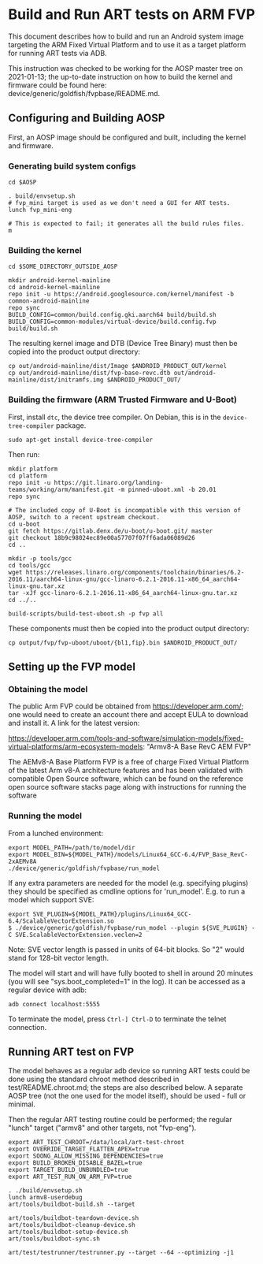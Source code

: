 # Build and Run ART tests on ARM FVP

This document describes how to build and run an Android system image targeting
the ARM Fixed Virtual Platform and to use it as a target platform for running
ART tests via ADB.

This instruction was checked to be working for the AOSP master tree on
2021-01-13; the up-to-date instruction on how to build the kernel and firmware
could be found here: device/generic/goldfish/fvpbase/README.md.

## Configuring and Building AOSP

First, an AOSP image should be configured and built, including the kernel and
firmware.

### Generating build system configs

```
cd $AOSP

. build/envsetup.sh
# fvp_mini target is used as we don't need a GUI for ART tests.
lunch fvp_mini-eng

# This is expected to fail; it generates all the build rules files.
m
```

### Building the kernel

```
cd $SOME_DIRECTORY_OUTSIDE_AOSP

mkdir android-kernel-mainline
cd android-kernel-mainline
repo init -u https://android.googlesource.com/kernel/manifest -b common-android-mainline
repo sync
BUILD_CONFIG=common/build.config.gki.aarch64 build/build.sh
BUILD_CONFIG=common-modules/virtual-device/build.config.fvp build/build.sh
```

The resulting kernel image and DTB (Device Tree Binary) must then be copied into
the product output directory:

```
cp out/android-mainline/dist/Image $ANDROID_PRODUCT_OUT/kernel
cp out/android-mainline/dist/fvp-base-revc.dtb out/android-mainline/dist/initramfs.img $ANDROID_PRODUCT_OUT/
```

### Building the firmware (ARM Trusted Firmware and U-Boot)

First, install ``dtc``, the device tree compiler. On Debian, this is in the
``device-tree-compiler`` package.

```
sudo apt-get install device-tree-compiler
```

Then run:

```
mkdir platform
cd platform
repo init -u https://git.linaro.org/landing-teams/working/arm/manifest.git -m pinned-uboot.xml -b 20.01
repo sync

# The included copy of U-Boot is incompatible with this version of AOSP, switch to a recent upstream checkout.
cd u-boot
git fetch https://gitlab.denx.de/u-boot/u-boot.git/ master
git checkout 18b9c98024ec89e00a57707f07ff6ada06089d26
cd ..

mkdir -p tools/gcc
cd tools/gcc
wget https://releases.linaro.org/components/toolchain/binaries/6.2-2016.11/aarch64-linux-gnu/gcc-linaro-6.2.1-2016.11-x86_64_aarch64-linux-gnu.tar.xz
tar -xJf gcc-linaro-6.2.1-2016.11-x86_64_aarch64-linux-gnu.tar.xz
cd ../..

build-scripts/build-test-uboot.sh -p fvp all
```

These components must then be copied into the product output directory:

```
cp output/fvp/fvp-uboot/uboot/{bl1,fip}.bin $ANDROID_PRODUCT_OUT/
```

## Setting up the FVP model

### Obtaining the model

The public Arm FVP could be obtained from https://developer.arm.com/; one would
need to create an account there and accept EULA to download and install it.
A link for the latest version:

https://developer.arm.com/tools-and-software/simulation-models/fixed-virtual-platforms/arm-ecosystem-models: "Armv8-A Base RevC AEM FVP"

The AEMv8-A Base Platform FVP is a free of charge Fixed Virtual Platform of the
latest Arm v8-A architecture features and has been validated with compatible
Open Source software, which can be found on the reference open source software
stacks page along with instructions for running the software

### Running the model

From a lunched environment:

```
export MODEL_PATH=/path/to/model/dir
export MODEL_BIN=${MODEL_PATH}/models/Linux64_GCC-6.4/FVP_Base_RevC-2xAEMv8A
./device/generic/goldfish/fvpbase/run_model
```

If any extra parameters are needed for the model (e.g. specifying plugins) they
should be specified as cmdline options for 'run_model'. E.g. to run a model
which support SVE:

```
export SVE_PLUGIN=${MODEL_PATH}/plugins/Linux64_GCC-6.4/ScalableVectorExtension.so
$ ./device/generic/goldfish/fvpbase/run_model --plugin ${SVE_PLUGIN} -C SVE.ScalableVectorExtension.veclen=2
```

Note: SVE vector length is passed in units of 64-bit blocks. So "2" would stand
for 128-bit vector length.

The model will start and will have fully booted to shell in around 20 minutes
(you will see "sys.boot_completed=1" in the log). It can be accessed as a
regular device with adb:

```
adb connect localhost:5555
```

To terminate the model, press ``Ctrl-] Ctrl-D`` to terminate the telnet
connection.

## Running ART test on FVP

The model behaves as a regular adb device so running ART tests could be done using
the standard chroot method described in test/README.chroot.md; the steps are
also described below. A separate AOSP tree (not the one used for the model
itself), should be used - full or minimal.

Then the regular ART testing routine could be performed; the regular "lunch"
target ("armv8" and other targets, not "fvp-eng").


```
export ART_TEST_CHROOT=/data/local/art-test-chroot
export OVERRIDE_TARGET_FLATTEN_APEX=true
export SOONG_ALLOW_MISSING_DEPENDENCIES=true
export BUILD_BROKEN_DISABLE_BAZEL=true
export TARGET_BUILD_UNBUNDLED=true
export ART_TEST_RUN_ON_ARM_FVP=true

. ./build/envsetup.sh
lunch armv8-userdebug
art/tools/buildbot-build.sh --target

art/tools/buildbot-teardown-device.sh
art/tools/buildbot-cleanup-device.sh
art/tools/buildbot-setup-device.sh
art/tools/buildbot-sync.sh

art/test/testrunner/testrunner.py --target --64 --optimizing -j1

```
